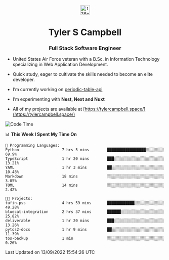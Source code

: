 <p align="center">
<a href="https://www.linkedin.com/in/t36campbell" target="blank"><img align="center" src="https://ik.imagekit.io/t36campbell/Portfolio/linkedin.png.original_m8bbGgPh6.png" alt="t36campbell" height="30" width="30" /></a>
</p>
<h1 align="center">Tyler S Campbell</h1>
<h3 align="center">Full Stack Software Engineer</h3>

* United States Air Force veteran with a B.Sc. in Information Technology specializing in Web Application Development. 

* Quick study, eager to cultivate the skills needed to become an elite developer.

* I’m currently working on [periodic-table-api](https://github.com/t36campbell/periodic-table-api)

* I’m experimenting with **Nest, Next and Nuxt**

* All of my projects are available at [https://tylercampbell.space/](https://tylercampbell.space/)

<!--START_SECTION:waka-->
![Code Time](http://img.shields.io/badge/Code%20Time-1%2C788%20hrs%2023%20mins-blue)

📊 **This Week I Spent My Time On** 

```text
💬 Programming Languages: 
Python                   7 hrs 5 mins        █████████████████░░░░░░░░   69.9% 
TypeScript               1 hr 20 mins        ███░░░░░░░░░░░░░░░░░░░░░░   13.21% 
YAML                     1 hr 3 mins         ██░░░░░░░░░░░░░░░░░░░░░░░   10.48% 
Markdown                 18 mins             ░░░░░░░░░░░░░░░░░░░░░░░░░   3.05% 
TOML                     14 mins             ░░░░░░░░░░░░░░░░░░░░░░░░░   2.42%

🐱‍💻 Projects: 
tufin-pss                4 hrs 59 mins       ████████████░░░░░░░░░░░░░   49.28% 
bluecat-integration      2 hrs 37 mins       ██████░░░░░░░░░░░░░░░░░░░   25.82% 
deliverable              1 hr 20 mins        ███░░░░░░░░░░░░░░░░░░░░░░   13.26% 
pytos2-docs              1 hr 9 mins         ██░░░░░░░░░░░░░░░░░░░░░░░   11.39% 
tos-backup               1 min               ░░░░░░░░░░░░░░░░░░░░░░░░░   0.26%

```


 Last Updated on 13/09/2022 15:54:26 UTC
<!--END_SECTION:waka-->
